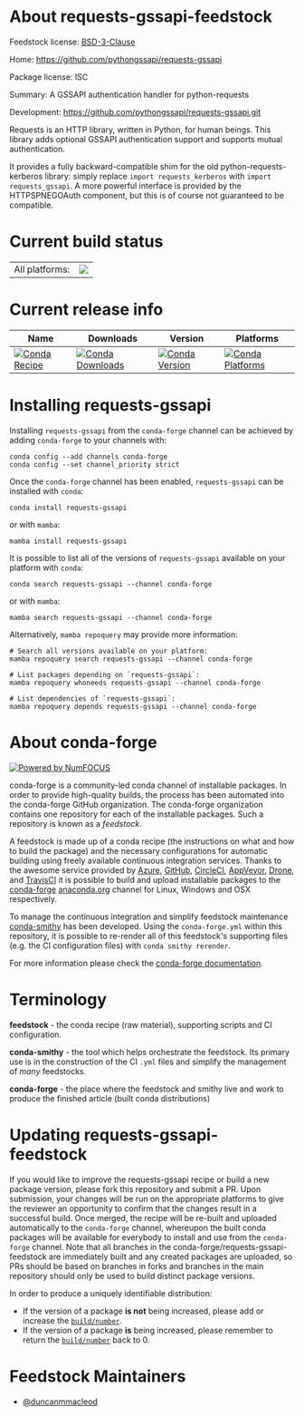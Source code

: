 About requests-gssapi-feedstock
===============================

Feedstock license: [BSD-3-Clause](https://github.com/conda-forge/requests-gssapi-feedstock/blob/main/LICENSE.txt)

Home: https://github.com/pythongssapi/requests-gssapi

Package license: ISC

Summary: A GSSAPI authentication handler for python-requests

Development: https://github.com/pythongssapi/requests-gssapi.git

Requests is an HTTP library, written in Python, for human beings.
This library adds optional GSSAPI authentication support and supports
mutual authentication.

It provides a fully backward-compatible shim for the old
python-requests-kerberos library: simply replace `import requests_kerberos`
with `import requests_gssapi`.
A more powerful interface is provided by the HTTPSPNEGOAuth component,
but this is of course not guaranteed to be compatible.


Current build status
====================


<table><tr><td>All platforms:</td>
    <td>
      <a href="https://dev.azure.com/conda-forge/feedstock-builds/_build/latest?definitionId=14463&branchName=main">
        <img src="https://dev.azure.com/conda-forge/feedstock-builds/_apis/build/status/requests-gssapi-feedstock?branchName=main">
      </a>
    </td>
  </tr>
</table>

Current release info
====================

| Name | Downloads | Version | Platforms |
| --- | --- | --- | --- |
| [![Conda Recipe](https://img.shields.io/badge/recipe-requests--gssapi-green.svg)](https://anaconda.org/conda-forge/requests-gssapi) | [![Conda Downloads](https://img.shields.io/conda/dn/conda-forge/requests-gssapi.svg)](https://anaconda.org/conda-forge/requests-gssapi) | [![Conda Version](https://img.shields.io/conda/vn/conda-forge/requests-gssapi.svg)](https://anaconda.org/conda-forge/requests-gssapi) | [![Conda Platforms](https://img.shields.io/conda/pn/conda-forge/requests-gssapi.svg)](https://anaconda.org/conda-forge/requests-gssapi) |

Installing requests-gssapi
==========================

Installing `requests-gssapi` from the `conda-forge` channel can be achieved by adding `conda-forge` to your channels with:

```
conda config --add channels conda-forge
conda config --set channel_priority strict
```

Once the `conda-forge` channel has been enabled, `requests-gssapi` can be installed with `conda`:

```
conda install requests-gssapi
```

or with `mamba`:

```
mamba install requests-gssapi
```

It is possible to list all of the versions of `requests-gssapi` available on your platform with `conda`:

```
conda search requests-gssapi --channel conda-forge
```

or with `mamba`:

```
mamba search requests-gssapi --channel conda-forge
```

Alternatively, `mamba repoquery` may provide more information:

```
# Search all versions available on your platform:
mamba repoquery search requests-gssapi --channel conda-forge

# List packages depending on `requests-gssapi`:
mamba repoquery whoneeds requests-gssapi --channel conda-forge

# List dependencies of `requests-gssapi`:
mamba repoquery depends requests-gssapi --channel conda-forge
```


About conda-forge
=================

[![Powered by
NumFOCUS](https://img.shields.io/badge/powered%20by-NumFOCUS-orange.svg?style=flat&colorA=E1523D&colorB=007D8A)](https://numfocus.org)

conda-forge is a community-led conda channel of installable packages.
In order to provide high-quality builds, the process has been automated into the
conda-forge GitHub organization. The conda-forge organization contains one repository
for each of the installable packages. Such a repository is known as a *feedstock*.

A feedstock is made up of a conda recipe (the instructions on what and how to build
the package) and the necessary configurations for automatic building using freely
available continuous integration services. Thanks to the awesome service provided by
[Azure](https://azure.microsoft.com/en-us/services/devops/), [GitHub](https://github.com/),
[CircleCI](https://circleci.com/), [AppVeyor](https://www.appveyor.com/),
[Drone](https://cloud.drone.io/welcome), and [TravisCI](https://travis-ci.com/)
it is possible to build and upload installable packages to the
[conda-forge](https://anaconda.org/conda-forge) [anaconda.org](https://anaconda.org/)
channel for Linux, Windows and OSX respectively.

To manage the continuous integration and simplify feedstock maintenance
[conda-smithy](https://github.com/conda-forge/conda-smithy) has been developed.
Using the ``conda-forge.yml`` within this repository, it is possible to re-render all of
this feedstock's supporting files (e.g. the CI configuration files) with ``conda smithy rerender``.

For more information please check the [conda-forge documentation](https://conda-forge.org/docs/).

Terminology
===========

**feedstock** - the conda recipe (raw material), supporting scripts and CI configuration.

**conda-smithy** - the tool which helps orchestrate the feedstock.
                   Its primary use is in the construction of the CI ``.yml`` files
                   and simplify the management of *many* feedstocks.

**conda-forge** - the place where the feedstock and smithy live and work to
                  produce the finished article (built conda distributions)


Updating requests-gssapi-feedstock
==================================

If you would like to improve the requests-gssapi recipe or build a new
package version, please fork this repository and submit a PR. Upon submission,
your changes will be run on the appropriate platforms to give the reviewer an
opportunity to confirm that the changes result in a successful build. Once
merged, the recipe will be re-built and uploaded automatically to the
`conda-forge` channel, whereupon the built conda packages will be available for
everybody to install and use from the `conda-forge` channel.
Note that all branches in the conda-forge/requests-gssapi-feedstock are
immediately built and any created packages are uploaded, so PRs should be based
on branches in forks and branches in the main repository should only be used to
build distinct package versions.

In order to produce a uniquely identifiable distribution:
 * If the version of a package **is not** being increased, please add or increase
   the [``build/number``](https://docs.conda.io/projects/conda-build/en/latest/resources/define-metadata.html#build-number-and-string).
 * If the version of a package **is** being increased, please remember to return
   the [``build/number``](https://docs.conda.io/projects/conda-build/en/latest/resources/define-metadata.html#build-number-and-string)
   back to 0.

Feedstock Maintainers
=====================

* [@duncanmmacleod](https://github.com/duncanmmacleod/)


